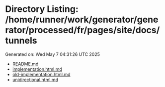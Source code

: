 # Directory Listing: /home/runner/work/generator/generator/processed/fr/pages/site/docs/tunnels
Generated on: Wed May  7 04:31:26 UTC 2025

- [README.md](README.md)
- [implementation.html.md](implementation.html.md)
- [old-implementation.html.md](old-implementation.html.md)
- [unidirectional.html.md](unidirectional.html.md)
